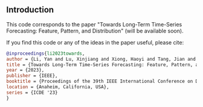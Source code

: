 
## Introduction
This code corresponds to the paper "Towards Long-Term Time-Series Forecasting: Feature, Pattern, and Distribution" (will be available soon).


If you find this code or any of the ideas in the paper useful, please cite:

```bibtex
@inproceedings{li2023towards,
author = {Li, Yan and Lu, Xinjiang and Xiong, Haoyi and Tang, Jian and Su, Jiantao and Jin, Bo and Dou, Dejing},
title = {Towards Long-Term Time-Series Forecasting: Feature, Pattern, and Distribution},
year = {2023},
publisher = {IEEE},
booktitle = {Proceedings of the 39th IEEE International Conference on Data Engineering},
location = {Anaheim, California, USA},
series = {ICDE '23}
}
``` 


